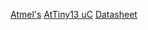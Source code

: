 [Atmel's](http://www.atmel.com) [AtTiny13 uC](http://www.avrfreaks.net/index.php?module=Freaks%20Devices&func=displayDev&objectid=74) [Datasheet](http://www.atmel.com/dyn/resources/prod_documents/doc2535.pdf)